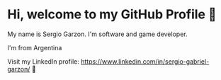 # Hi, welcome to my GitHub Profile  :wave:

My name is Sergio Garzon. I'm software and game developer.

I'm from Argentina

Visit my LinkedIn profile: <i class="fa-brands fa-linkedin"></i> https://www.linkedin.com/in/sergio-gabriel-garzon/ :link:
